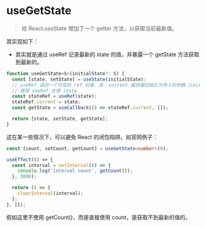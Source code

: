 # useGetState

> 给 React.useState 增加了一个 getter 方法，以获取当前最新值。

其实现如下：

- 其实就是通过 useRef 记录最新的 state 的值，并暴露一个 getState 方法获取到最新的。

```js
function useGetState<S>(initialState?: S) {
  const [state, setState] = useState(initialState);
  // useRef 返回一个可变的 ref 对象，其 .current 属性被初始化为传入的参数（initialValue）。返回的 ref 对象在组件的整个生命周期内持续存在。
  // 使用 useRef 处理 state
  const stateRef = useRef(state);
  stateRef.current = state;
  const getState = useCallback(() => stateRef.current, []);

  return [state, setState, getState];
}
```

这在某一些情况下，可以避免 React 的闭包陷阱。如官网例子：

```ts
const [count, setCount, getCount] = useGetState<number>(0);

useEffect(() => {
  const interval = setInterval(() => {
    console.log('interval count', getCount());
  }, 3000);

  return () => {
    clearInterval(interval);
  };
}, []);
```

假如这里不使用 getCount()，而是直接使用 count，是获取不到最新的值的。
